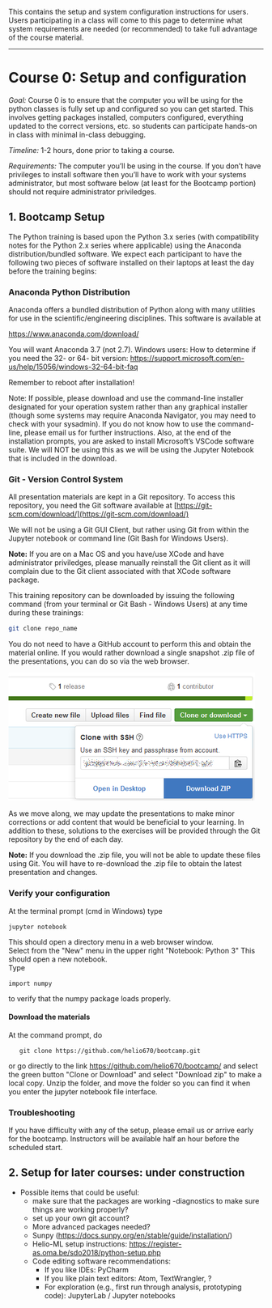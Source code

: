 This contains the setup and system configuration instructions for users.  Users participating in a class will come to this page to determine what system requirements are needed (or recommended) to take full advantage of the course material.  

---
# Course 0:  Setup and configuration

_Goal:_  Course 0 is to ensure that the computer you will be using for the python classes is fully set up and configured so you can get started.  This involves getting packages installed, computers configured, everything updated to the correct versions, etc. so students can participate hands-on in class with minimal in-class debugging.  

_Timeline:_  1-2 hours, done prior to taking a course.  

_Requirements:_  The computer you’ll be using in the course. If you don’t have privileges to install software then you’ll have to work with your systems administrator, but most software below (at least for the Bootcamp portion) should not require administrator priviledges.

## 1.  Bootcamp Setup

The Python training is based upon the Python 3.x series (with compatibility notes for the Python 2.x series where applicable) using the Anaconda distribution/bundled software. We expect each participant to have the following two pieces of software installed on their laptops at least the day before the training begins:

### Anaconda Python Distribution
Anaconda offers a bundled distribution of Python along with many utilities for use in the scientific/engineering disciplines. This software is available at

https://www.anaconda.com/download/

You will want Anaconda 3.7 (not 2.7). 
Windows users:  How to determine if you need the 32- or 64- bit version:  https://support.microsoft.com/en-us/help/15056/windows-32-64-bit-faq

Remember to reboot after installation!  

Note: If possible, please download and use the command-line installer designated for your operation system rather than any graphical installer (though some systems may require Anaconda Navigator, you may need to check with your sysadmin). If you do not know how to use the command-line, please email us for further instructions. Also, at the end of the installation prompts, you are asked to install Microsoft’s VSCode software suite. We will NOT be using this as we will be using the Jupyter Notebook that is included in the download.

### Git - Version Control System

All presentation materials are kept in a Git repository. To access this repository, you need the Git software available at
[https://git-scm.com/download/](https://git-scm.com/download/)

We will not be using a Git GUI Client, but rather using Git from within the Jupyter notebook or command line (Git Bash for Windows Users).

__Note:__ If you are on a Mac OS and you have/use XCode and have administrator priviledges, please manually reinstall the Git client as it will complain due to the Git client associated with that XCode software package.

This training repository can be downloaded by issuing the following command (from your terminal or Git Bash - Windows Users) at any time during these trainings:

```bash
git clone repo_name
```

You do not need to have a GitHub account to perform this and obtain the material online. If you would rather download a single snapshot .zip file of the presentations, you can do so via the web browser.
  
![Git Zip](git_zip.png)

As we move along, we may update the presentations to make minor corrections or add content that would be beneficial to your learning. In addition to these, solutions to the exercises will be provided through the Git repository by the end of each day.

__Note:__ If you download the .zip file, you will not be able to update these files using Git. You will have to re-download the .zip file to obtain the latest presentation and changes.

### Verify your configuration
At the terminal prompt (cmd in Windows) type 
```
jupyter notebook
```
This should open a directory menu in a web browser window.  
Select from the "New" menu in the upper right "Notebook: Python 3"
This should open a new notebook.  
Type 
``` 
import numpy
```
to verify that the numpy package loads properly. 

#### Download the materials
At the command prompt, do 
```
   git clone https://github.com/helio670/bootcamp.git
```
or go directly to the link https://github.com/helio670/bootcamp/ and select the green button "Clone or Download" and select "Download zip" to make a local copy.  Unzip the folder, and move the folder so you can find it when you enter the jupyter notebook file interface.


### Troubleshooting
If you have difficulty with any of the setup, please email us or arrive early for the bootcamp.  Instructors will be available half an hour before the scheduled start. 

## 2. Setup for later courses:  under construction

* Possible items that could be useful:
  * make sure that the packages are working -diagnostics to make sure things are working properly?
  * set up your own git account?
  * More advanced packages needed? 
  * Sunpy (https://docs.sunpy.org/en/stable/guide/installation/)
  * Helio-ML setup instructions:  https://register-as.oma.be/sdo2018/python-setup.php
  * Code editing software recommendations: 
    * If you like IDEs: PyCharm 
    * If you like plain text editors: Atom, TextWrangler, ? 
    * For exploration (e.g., first run through analysis, prototyping code): JupyterLab / Jupyter notebooks

